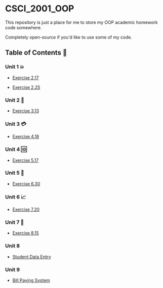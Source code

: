 # CSCI_2001_OOP

This repository is just a place for me to store my OOP academic homework code somewhere.

Completely open-source if you'd like to use some of my code.

## Table of Contents :floppy_disk:

### Unit 1 :boom:

- [Exercise 2.17](src/Unit%201/exercise02_17)

- [Exercise 2.25](src/Unit%201/exercise02_25)

### Unit 2 :bust_in_silhouette:

- [Exercise 3.13](src/Unit%202/exercise03_13)

### Unit 3 :credit_card:

- [Exercise 4.18](src/Unit%203/exercise04_18)

### Unit 4 :id:

- [Exercise 5.17](src/Unit%204/exercise05_17)

### Unit 5 :speak_no_evil:

- [Exercise 6.30](src/Unit%205/exercise06_30)

### Unit 6 :chart_with_upwards_trend:

- [Exercise 7.20](src/Unit%206/exercise07_20)

### Unit 7 :calendar:

- [Exercise 8.15](src/Unit%207/exercise08_15)

### Unit 8

- [Student Data Entry](src/Unit%208/uni_data_entry)

### Unit 9

- [Bill Paying System](src/Unit%209/bill_paying_system)
